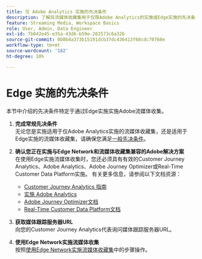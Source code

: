 ```yaml
---
title: 仅 Adobe Analytics 实施的先决条件
description: 了解将流媒体收藏集用于仅限Adobe Analytics的实施或Edge实施的先决条件
feature: Streaming Media, Workspace Basics
role: User, Admin, Data Engineer
exl-id: 7b042e45-e35a-43d6-b59e-282573c6a326
source-git-commit: 0b0b4a373b15191dcb37dc436413f68cdc70768e
workflow-type: tm+mt
source-wordcount: '182'
ht-degree: 10%

---
```


# Edge 实施的先决条件

本节中介绍的先决条件特定于通过Edge实施实施Adobe流媒体收集。

1. **完成常规先决条件**<br>
无论您是实施适用于仅Adobe Analytics实施的流媒体收藏集，还是适用于Edge实施的流媒体收藏集，请确保您满足[一般先决条件](/help/getting-started/prereqs.md)。

1. **确认您正在实施与Edge Network和流媒体收藏集兼容的Adobe解决方案**<br>
在使用Edge实施流媒体收集时，您还必须具有有效的Customer Journey Analytics、Adobe Analytics、Adobe Journey Optimizer或Real-Time Customer Data Platform实施。 有关更多信息，请参阅以下文档资源：
   * [Customer Journey Analytics 指南](https://experienceleague.adobe.com/docs/analytics-platform/using/cja-landing.html?lang=zh-Hans)
   * [实施 Adobe Analytics](https://experienceleague.adobe.com/docs/analytics/implementation/home.html)
   * [Adobe Journey Optimizer文档](https://experienceleague.adobe.com/docs/journey-optimizer.html?lang=zh-Hans)
   * [Real-Time Customer Data Platform文档](https://experienceleague.adobe.com/docs/real-time-customer-data-platform.html)

1. **获取媒体跟踪服务器URL**<br>
向您的Customer Journey Analytics代表询问媒体跟踪服务器URL。<!-- This is the `collection-api-server` URL for the Mobile SDK, the JavaScript SDK, and the non-collection-api tracking server for Roku. Domain names for API implementation is: `[your_namespace].hb-api.omtrdc.net`. -->

1. **使用Edge Network实施流媒体收集**<br>
按照[使用Edge Network实施流媒体收藏集](/help/implementation/edge/implementation-edge.md)中的步骤操作。
